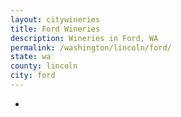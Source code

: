 ```yaml
---
layout: citywineries
title: Ford Wineries
description: Wineries in Ford, WA
permalink: /washington/lincoln/ford/
state: wa
county: lincoln
city: ford
---
```

-
